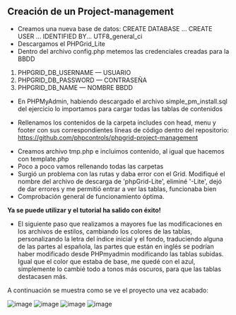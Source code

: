 ## Creación de un Project-management
- Creamos una nueva base de datos:
CREATE DATABASE ...
CREATE USER ... IDENTIFIED BY...
UTF8_general_ci
- Descargamos el PHPGrid_Lite
- Dentro del archivo config.php metemos las credenciales creadas para la BBDD
<!-- - -->

 1. PHPGRID_DB_USERNAME — USUARIO
 2. PHPGRID_DB_PASSWORD — CONTRASEÑA
 3. PHPGRID_DB_NAME — NOMBRE BBDD

<!--  -->
- En PHPMyAdmin, habiendo descargado el archivo simple_pm_install.sql del ejercicio lo importamos para cargar todas las tablas de contenidos
<!--  -->
- Rellenamos los contenidos de la carpeta includes con head, menu y footer con sus correspondientes líneas de código dentro del repositorio: https://github.com/phpcontrols/phpgrid-project-management 
<!--  -->
- Creamos archivo tmp.php e incluimos contenido, al igual que hacemos con template.php
- Poco a poco vamos rellenando todas las carpetas 
- Surgió un problema con las rutas y daba error con el Grid. Modifiqué el nombre del archivo de descarga de 'phpGrid-Lite', eliminé '-Lite', dejó de dar errores y me permitió entrar a ver las tablas, funcionaba bien 
- Comprobación general de funcionamiento óptima.
<!--  -->
**Ya se puede utilizar y el tutorial ha salido con éxito!**
- El siguiente paso que realizamos a mayores fue las modificaciones en los archivos de estilos, cambiando los colores de las tablas, personalizando la letra del índice inicial y el fondo, traduciendo alguna de las partes al española, las partes que están en inglés se podrían haber modificado desde PHPmyadmin modificando las tablas subidas. 
Igual que el color que estaba de base, me quedé con el azul, simplemente lo cambié todo a tonos más oscuros, para que las tablas destacasen más. 
<!--  -->
A continuación se muestra como se ve el proyecto una vez acabado:
<!--  -->
![image](https://user-images.githubusercontent.com/91055754/150144258-a0955fdc-9b88-4fb3-b6e0-aa42c0d0da19.png)
![image](https://user-images.githubusercontent.com/91055754/150144335-17133023-c879-441d-bed7-7839bd47ea4a.png)
![image](https://user-images.githubusercontent.com/91055754/150290259-f978c338-cb8b-43e7-b802-d17709ea80ce.png)
![image](https://user-images.githubusercontent.com/91055754/150144467-2783ae21-e322-4ba4-8e04-17e4edae9192.png)
